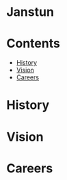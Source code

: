 # Janstun

# Contents
* [History](#history)
* [Vision](#vision)
* [Careers](#careers)

# History

# Vision

# Careers
